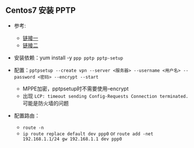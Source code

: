 ## Centos7 安装 PPTP

- 参考: 
  - [链接一](http://www.voidcn.com/article/p-gzwmgmpw-kv.html)
  - [链接二](http://blog.sina.com.cn/s/blog_beebb7590102wqh5.html)

- 安装依赖：yum install -y `ppp pptp pptp-setup`
- 配置：`pptpsetup --create vpn --server <服务器> --username <用户名> --password <密码> --encrypt --start`
  - MPPE加密，pptpsetup时不需要使用–encrypt
  - 出现 `LCP: timeout sending Config-Requests
        Connection terminated.` 可能是防火墙的问题
- 配置路由：
  - `route -n`
  - `ip route replace default dev ppp0` or `route add -net 192.168.1.1/24 gw 192.168.1.1 dev ppp0`
